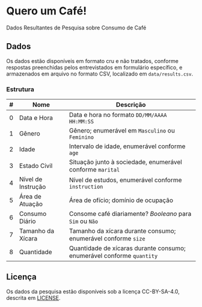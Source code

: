 # Quero um Café!

Dados Resultantes de Pesquisa sobre Consumo de Café

## Dados

Os dados estão disponíveis em formato cru e não tratados, conforme respostas
preenchidas pelos entrevistados em formulário específico, e armazenados em
arquivo no formato CSV, localizado em `data/results.csv`.

### Estrutura

| # | Nome               | Descrição                                                             |
| - | ------------------ | --------------------------------------------------------------------- |
| 0 | Data e Hora        | Data e hora no formato `DD/MM/AAAA HH:MM:SS`                          |
| 1 | Gênero             | Gênero; enumerável em `Masculino` ou `Feminino`                       |
| 2 | Idade              | Intervalo de idade, enumerável conforme `age`                         |
| 3 | Estado Civil       | Situação junto à sociedade, enumerável conforme `marital`             |
| 4 | Nível de Instrução | Nível de estudos, enumerável conforme `instruction`                   |
| 5 | Área de Atuação    | Área de ofício; domínio de ocupação                                   |
| 6 | Consumo Diário     | Consome café diariamente? _Booleano_ para `Sim` ou `Não`              |
| 7 | Tamanho da Xícara  | Tamanho da xícara durante consumo; enumerável conforme `size`         |
| 8 | Quantidade         | Quantidade de xícaras durante consumo; enumerável conforme `quantity` |

## Licença

Os dados da pesquisa estão disponíveis sob a licença CC-BY-SA-4.0, descrita em
[LICENSE](https://github.com/quero-um-cafe/raw-data/blob/master/LICENSE).
